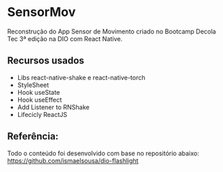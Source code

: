 # SensorMov

Reconstrução do App Sensor de Movimento criado no Bootcamp Decola Tec 3ª edição na DIO com React Native.

## Recursos usados 

- Libs react-native-shake e react-native-torch
- StyleSheet
- Hook useState
- Hook useEffect
- Add Listener to RNShake
- Lifecicly ReactJS

## Referência:
Todo o conteúdo foi desenvolvido com base no repositório abaixo:
https://github.com/ismaelsousa/dio-flashlight
